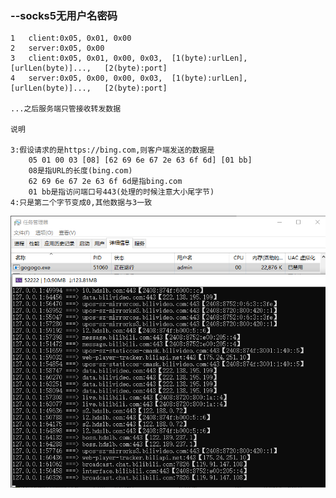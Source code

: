 ﻿### --socks5无用户名密码
```
1	client:0x05, 0x01, 0x00
2	server:0x05, 0x00
3	client:0x05, 0x01, 0x00, 0x03,	[1(byte):urlLen],  [urlLen(byte)]...,	[2(byte):port]
4	server:0x05, 0x00, 0x00, 0x03,  [1(byte):urlLen],  [urlLen(byte)]...,	[2(byte):port]

...之后服务端只管接收转发数据

说明

3:假设请求的是https://bing.com,则客户端发送的数据是
	05 01 00 03 [08] [62 69 6e 67 2e 63 6f 6d] [01 bb]
	08是指URL的长度(bing.com)
	62 69 6e 67 2e 63 6f 6d是指bing.com
	01 bb是指访问端口号443(处理的时候注意大小尾字节)
4:只是第二个字节变成0,其他数据与3一致
```
![img.gif](https://raw.githubusercontent.com/akarikun/csharp-s5/main/img.png)
